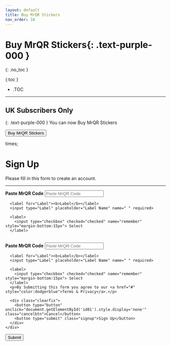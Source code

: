 ```yaml
---
layout: default
title: Buy MrQR Stickers
nav_order: 18
---
```


<html>
<head>
<style>
.button {
  padding: 5px 12px;
  text-align: center;
  text-decoration: none;
  display: inline-block;
  font-size: 9px;
  margin: 4px 2px;
  cursor: pointer; }
.button1 {background-color: #555555;} /* Black */
.button2 {background-color: white;}
.button1 {color: white;}
.button2 {color: grey;}
.button1 {border: none;}
.button2 {border: 1px solid grey}
.button1 {border-radius: 5px;}
.button2 {border-radius: 5px;}
</style>
</head>
</html>

# **Buy MrQR Stickers**{: .text-purple-000 }
{: .no_toc }

{:toc }
- .TOC
___
## UK Subscribers Only
{: .text-purple-000 }
 You can now Buy MrQR Stickers

<form method="post" action="mailto:mark@whitacre-heath.co.uk" >



<!-- Button to open the modal -->
<button onclick="document.getElementById('id01').style.display='block'">Buy MrQR Stickers</button>

<!-- The Modal (contains the Sign Up form) -->
<div id="id01" class="modal">
  <span onclick="document.getElementById('id01').style.display='none'" class="close" title="Close Modal">times;</span>
  <form class="modal-content" action="/action_page.php">
    <div class="container">
      <h1>Sign Up</h1>
      <p>Please fill in this form to create an account.</p>
      <hr>
      <label for="MrQR Code"><b>Paste MrQR Code</b></label>
      <input type="text" placeholder="Paste MrQR Code" name="Label 1" required>

      <label for="Label"><b>Label</b></label>
      <input type="Label" placeholder="Label Name" name=" " required>
    
      <label>
        <input type="checkbox" checked="checked" name="remember" style="margin-bottom:15px"> Select
      </label>
<br>
     <label for="MrQR Code"><b>Paste MrQR Code</b></label>
      <input type="text" placeholder="Paste MrQR Code" name="Label 2" required>

      <label for="Label"><b>Label</b></label>
      <input type="Label" placeholder="Label Name" name=" " required>
    
      <label>
        <input type="checkbox" checked="checked" name="remember" style="margin-bottom:15px"> Select
      </label>
      <p>By Submitting this form you agree to our <a href="#" style="color:dodgerblue">Terms & Privacy</a>.</p>

      <div class="clearfix">
        <button type="button" onclick="document.getElementById('id01').style.display='none'" class="cancelbtn">Cancel</button>
        <button type="submit" class="signup">Sign Up</button>
      </div>
    </div>
  </form>
</div>
<input type="submit" value="Submit" /> 
</form>
